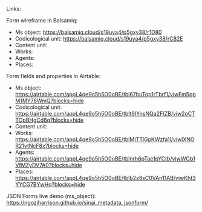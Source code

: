 Links:

Form wireframe in Balsamiq: 
- Ms object: https://balsamiq.cloud/s19uya4/p5gxy38/r1D80
- Codicological unit: https://balsamiq.cloud/s19uya4/p5gxy38/rC82E
- Content unit:
- Works:
- Agents:
- Places: 

Form fields and properties in Airtable: 
- Ms object: https://airtable.com/appL4qe9o5h5O0oBE/tbl67buTqp1rTbrf1/viwFm5ppM1MY78WmQ?blocks=hide
- Codicological unit: https://airtable.com/appL4qe9o5h5O0oBE/tblt9IYnsNQa2FIZB/viw2oCTTOpBHgCd6q?blocks=hide
- Content unit: 
- Works: https://airtable.com/appL4qe9o5h5O0oBE/tblMITTlGpKWzfa1I/viwlXNOR21vtNcF8x?blocks=hide
- Agents: https://airtable.com/appL4qe9o5h5O0oBE/tblnrh6pTae1pYCtb/viwWGb1VfMZyDV7A0?blocks=hide
- Places: https://airtable.com/appL4qe9o5h5O0oBE/tblb2z8sC0VAn11AB/viwKht3YYCG7BYwHq?blocks=hide

JSON Forms live demo (ms_object): https://ngoziharrison.github.io/sinai_metadata_jsonform/ 
